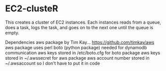 EC2-clusteR
===========

This creates a cluster of EC2 instances. Each instances reads from a queue, does a task, logs the task, and goes on to the next one until the queue is empty.

Dependencies
aws package by Tim Kay... https://github.com/timkay/aws
aws package uses perl
boto (python package) needed for dynamodb communication
aws keys stored in /etc/boto.cfg for boto package
aws keys stored in ~/.awssecret for aws package
aws account number stored in ~/.awsaccount so I don't have to put it in code